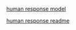 [human response model](rand_param_envs/gym/envs/HRC/kuka_human_response.py)

[human response readme](rand_param_envs/gym/envs/HRC/human_response/readme.md)